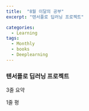 ```yaml
---
title:  "8월 이달의 공부"
excerpt: "텐서플로 딥러닝 프로젝트"

categories:
  - Learning
tags:
  - Monthly
  - books
  - Deeplearning
---
```


### 텐서플로 딥러닝 프로젝트 



3줄 요약

1줄 평
